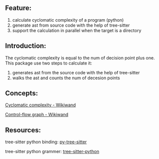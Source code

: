 ## Feature:

1. calculate cyclomatic complexity of a program (python)
2. generate ast from source code with the help of tree-sitter
3. support the calculation in parallel when the target is a directory

## Introduction:

The cyclomatic complexity is equal to the num of decision point plus one.
This package use two steps to calculate it:
1. generates ast from the source code with the help of tree-sitter
2. walks the ast and counts the num of decesion points

## Concepts:

[Cyclomatic complexity - Wikiwand](https://www.wikiwand.com/en/Cyclomatic_complexity)

[Control-flow graph - Wikiwand](https://www.wikiwand.com/en/Control-flow_graph)

## Resources:

tree-sitter python binding: [py-tree-sitter](https://github.com/tree-sitter/py-tree-sitter)

tree-sitter python grammer:  [tree-sitter-python](https://github.com/tree-sitter/tree-sitter-python/blob/8600d7fadf5a51b9396eacbc6d105d0649b4c6f6/grammar.js#L73)

